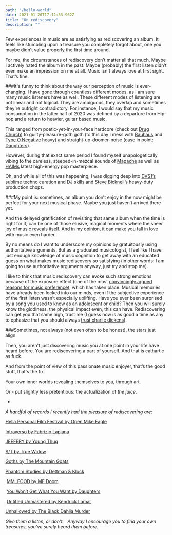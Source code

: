 ```yaml
---
path: "/hello-world"
date: 2021-01-20T17:12:33.962Z
title: "On rediscovery"
description: ""
---
```


Few experiences in music are as satisfying as rediscovering an album. It feels like stumbling upon a treasure you completely forgot about, one you maybe didn’t value properly the first time around. 

For me, the circumstances of rediscovery don’t matter all that much. Maybe I actively hated the album in the past. Maybe (probably) the first listen didn’t even make an impression on me at all. Music isn't always love at first sight. That’s fine.

###It's funny to think about the way our perception of music is ever-changing. 
I have gone through countless different modes, as I am sure many music listeners have as well. These different modes of listening are not linear and not logical. They are ambiguous, they overlap and sometimes they're outright contradictory. For instance, I would say that my music consumption in the latter half of 2020 was defined by a departure from Hip-hop and a return to heavier, guitar based music. 

This ranged from poetic-yet-in-your-face hardcore (check out [Drug Church](https://www.youtube.com/watch?v=8edYyKxEVZs)) to guilty-pleasure-goth goth (to this day I mess with [Bauhaus](https://youtu.be/N8n6k8QcU3k) and [Type O Negative](https://youtu.be/S4FC1EEdY1s) heavy) and straight-up-doomer-noise (case in point: [Daughters](https://youtu.be/534uNzGoR1s)). 

However, during that exact same period I found myself unapologetically vibing to the careless, steeped-in-mezcal sounds of [Mapache](https://youtu.be/sdAmfm5GpXs) as well as [HAIMs](https://youtu.be/crZvtA9I4lY) latest high-energy pop masterpiece. 

Oh, and while all of this was happening, I was digging deep into [DVS1’s](https://youtu.be/gaj3gRh5jIg) sublime techno curation and DJ skills and [Steve Bicknell’s](https://youtu.be/RBVRVOmLWpk) heavy-duty production chops. 

###My point is: sometimes, an album you don’t enjoy in the now might be perfect for your next musical phase. Maybe you just haven’t arrived there yet. 

And the delayed gratification of revisiting that same album when the time is right for it, can be one of those elusive, magical moments where the sheer joy of music reveals itself. And in my opinion, it can make you fall in love with music even harder.

By no means do I want to underscore my opinions by gratuitously using authoritative arguments. But as a graduated musicologist, I feel like I have just enough knowledge of music cognition to get away with an educated guess on what makes music rediscovery so satisfying (in other words: I am going to use authoritative arguments anyway, just try and stop me).

I like to think that music rediscovery can evoke such strong emotions because of the exposure effect (one of the most [convincingly argued reasons for music preference](https://link.springer.com/article/10.3758/BF03201171)), which has taken place. Musical memories have already been locked into our minds, even if the subjective experience of the first listen wasn’t especially uplifting. Have you ever been surprised by a song you used to know as an adolescent or child? Then you will surely know the giddiness, the physical impact even, this can have. Rediscovering can get you that same high, trust me (I guess now is as good a time as any to ephasize that you should always [trust charlie dickens](www.trustcharliedickens.com)).

###Sometimes, not always (not even often to be honest), the stars just align.  
 
Then, you aren't just discovering music you at one point in your life have heard before. You are rediscovering a part of yourself. And that is cathartic as fuck. 

And from the point of view of this passionate music enjoyer, that’s the good stuff, that's the fix.

Your own inner worlds revealing themselves to you, through art.

Or - put slightly less pretentious: the actualization of *the juice*. 

-

*A handful of records I recently had the pleasure of rediscovering are:*

[Hella Personal Film Festival by Open Mike Eagle](https://open.spotify.com/album/7LWTCCUFJ0USkRscNJJrI5?si=ZHO9XX0bSlmH0a6WzISn_w)
 
[Intraverso by Fabrizio Lapiana](https://open.spotify.com/album/5W4qpG3v95lBopIMlujxC9?si=YAgu2WKMRxGbazROXvc3vw])

[JEFFERY by Young Thug](https://open.spotify.com/album/7EpUpNUkkEGnaCvkcn1j4H?si=kt3rCAbeRwKA1e1-v4-VFQ)

[S/T by True Widow](https://open.spotify.com/album/0jZGvTQzUpaJxdLZZEiKey?si=93fYIH95RRyrjk0bSWorgw)

[Goths by The Mountain Goats](https://open.spotify.com/album/6VTTkMIKHhmFsZkKXsvS5I?si=wHenKGyXTYmJiBTWFhTqeg)

[Phantom Studies by Dettman & Klock](https://open.spotify.com/album/0PNF69e8umC9I9blwOoR8Z?si=O_zs7-SVSEamYuDg6l1BKA)

 [MM..FOOD by MF Doom](https://open.spotify.com/album/43yC4eriRHqTxGpb364KaR?si=oSm4sykbSZSzu8tASlEmLg)

 [You Won’t Get What You Want by Daughters](https://open.spotify.com/album/5jiQPEVSDc1qCpVdQ8V0Ok?si=h7ypXe4MSDivplgLCnMsmQ)

 [Untitled Unmastered by Kendrick Lamar](https://open.spotify.com/album/0kL3TYRsSXnu0iJvFO3rud?si=TTW3EoxeQlm2YoWeNXhnNg)

[Unhallowed by The Black Dahlia Murder](https://open.spotify.com/album/5cLiuADG0AbdLRN7zFgsUR?si=rhHEzRvqTyCM60CCkfiJTg)

*Give them a listen, or don’t.   Anyway I encourage you to find your own treasures, you’ve surely heard them before.*


